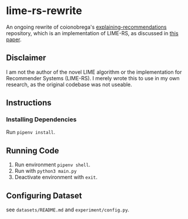 # lime-rs-rewrite
An ongoing rewrite of coionobrega's [explaining-recommendations](https://github.com/caionobrega/explaining-recommendations) repository, which is an implementation of LIME-RS, as discussed in [this paper](https://dl.acm.org/doi/10.1145/3297280.3297443).

## Disclaimer
I am not the author of the novel LIME algorithm or the implementation for Recommender Systems (LIME-RS). I merely wrote this to use in my own research, as the original codebase was not useable. 

## Instructions

### Installing Dependencies
Run `pipenv install`.

## Running Code
1) Run environment `pipenv shell`.
2) Run with `python3 main.py` 
3) Deactivate environment with `exit`.

## Configuring Dataset
see `datasets/README.md` and `experiment/config.py`.
